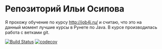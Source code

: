 # Репозиторий Ильи Осипова

Я прохожу обучение по курсу http://job4j.ru/ и считаю, что это на данный момент лучшие курсы в Рунете по Java.
В курсе производилась работа с ветками git.

[![Build Status](https://travis-ci.org/ilyaosipov3425/job4j.svg?branch=master)](https://travis-ci.org/ilyaosipov3425/job4j)
[![codecov](https://codecov.io/gh/ilyaosipov3425/job4j/branch/master/graph/badge.svg)](https://codecov.io/gh/ilyaosipov3425/job4j)